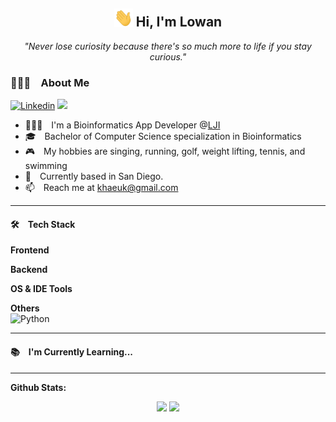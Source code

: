 <div align="center">
  <h2>
    <img src="https://raw.githubusercontent.com/khaeuk/khaeuk/master/assets/wave.gif" width="30px">  Hi, I'm Lowan 
  </h2>
</div>

<p float="center" align="middle">
  <i>"Never lose curiosity because there's so much more to life if you stay curious."</i>  
</p>

<h3>🙋🏻‍♂️ About Me</h3> 

[![Linkedin](https://img.shields.io/badge/-LinkedIn-blue?style=flat&logo=Linkedin&logoColor=white&link=https://www.linkedin.com/in/haeukkim/)](https://www.linkedin.com/in/haeukkim/) ![](https://komarev.com/ghpvc/?username=haeukkim)

- 🧑🏻‍💻 I'm a Bioinformatics App Developer @[LJI](https://www.lji.org/)
- 🎓 Bachelor of Computer Science specialization in Bioinformatics
- 🎮 My hobbies are singing, running, golf, weight lifting, tennis, and swimming
- 📍 Currently based in San Diego.
- 📫 Reach me at khaeuk@gmail.com

---

<h4>🛠 Tech Stack</h4>

**Frontend**<br>

**Backend**<br>

**OS & IDE Tools**<br>

**Others**<br>
![Python](http://img.shields.io/badge/-Python-eee?style=flat&logo=python&logoColor#F7BD2F)

---

<h4>📚 I'm Currently Learning...</h4>


---

**Github Stats:**

<p float="center" align="middle" width="100%">
  
  <img src="https://github-readme-stats.vercel.app/api?username=khaeuk&hide=stars&show_icons=true&theme=dracula&line_height=32" width="50%">
  <img src="https://github-readme-stats.vercel.app/api/top-langs/?username=khaeuk&count_private=true&theme=dracula" width="40%">

</p>


<!---
khaeuk/khaeuk is a ✨ special ✨ repository because its `README.md` (this file) appears on your GitHub profile.
You can click the Preview link to take a look at your changes.
--->
